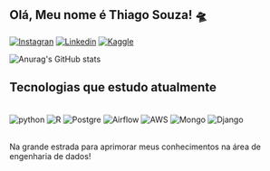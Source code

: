 
## Olá, Meu nome é Thiago Souza! 🛸


[![Instagran](https://img.shields.io/badge/Instagram-E4405F?style=for-the-badge&logo=instagram&logoColor=white)](https://www.instagram.com/akathigs/)
[![Linkedin](https://img.shields.io/badge/LinkedIn-0077B5?style=for-the-badge&logo=linkedin&logoColor=white)](https://www.linkedin.com/in/thiiago-souza/)
[![Kaggle](https://img.shields.io/badge/Kaggle-20BEFF?style=for-the-badge&logo=Kaggle&logoColor=white)](https://www.kaggle.com/thiawk)

![Anurag's GitHub stats](https://github-readme-stats.vercel.app/api?username=akathigs&show_icons=true&theme=dracula)

## Tecnologias que estudo atualmente

<div style="display: inline_block"><br>
    <img align="center" alt="python" src="https://img.shields.io/badge/Python-14354C?style=for-the-badge&logo=python&logoColor=white">
    <img align="center" alt="R" src="https://img.shields.io/badge/R-276DC3?style=for-the-badge&logo=r&logoColor=white">
     <img align="center" alt="Postgre" src="https://img.shields.io/badge/PostgreSQL-316192?style=for-the-badge&logo=postgresql&logoColor=white">
     <img align="center" alt="Airflow" src="https://img.shields.io/badge/Airflow-017CEE?style=for-the-badge&logo=Apache%20Airflow&logoColor=white">
     <img align="center" alt="AWS" src="https://img.shields.io/badge/Amazon_AWS-232F3E?style=for-the-badge&logo=amazon-aws&logoColor=white">
     <img align="center" alt="Mongo" src="https://img.shields.io/badge/MongoDB-4EA94B?style=for-the-badge&logo=mongodb&logoColor=white">
     <img align="center" alt="Django" src="https://img.shields.io/badge/Django-092E20?style=for-the-badge&logo=django&logoColor=white">
</div><br>

Na grande estrada para aprimorar meus conhecimentos na área de engenharia de dados!
